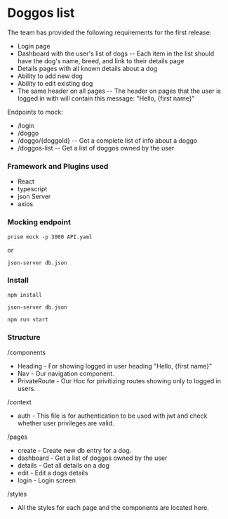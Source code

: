 # Doggos list
The team has provided the following requirements for the first release:
- Login page
- Dashboard with the user's list of dogs
-- Each item in the list should have the dog's name, breed, and link to their details page
- Details pages with all known details about a dog
- Ability to add new dog
- Ability to edit existing dog
- The same header on all pages
-- The header on pages that the user is logged in with will contain this message: "Hello, {first
name}"

Endpoints to mock:
- /login
- /doggo
- /doggo/{doggoId}
-- Get a complete list of info about a doggo
- /doggos-list
-- Get a list of doggos owned by the user

### Framework and Plugins used
  - React
  - typescript
  - json Server
  - axios

### Mocking endpoint
`
  prism mock -p 3000 API.yaml
`

or

`
  json-server db.json
`

### Install
`
npm install
`

`
json-server db.json
`

`
npm run start
`

### Structure
/components
 - Heading - For showing logged in user heading "Hello, {first name}"
 - Nav - Our navigation component.
 - PrivateRoute - Our Hoc for privitizing routes showing only to logged in users.

/context
 - auth - This file is for authentication to be used with jwt and check whether user privileges are valid.

/pages
 - create - Create new db entry for a dog.
 - dashboard - Get a list of doggos owned by the user
 - details - Get all details on a dog
 - edit - Edit a dogs details
 - login - Login screen

/styles
- All the styles for each page and the components are located here.
